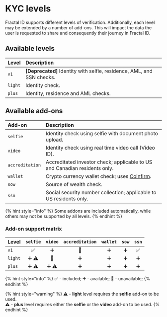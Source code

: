 # KYC levels

Fractal ID supports different levels of verification. Additionally, each level may be extended by a number of add-ons. This will impact the data the user is requested to share and consequently their journey in Fractal ID.

## Available levels

| Level | Description |
| :--- | :--- |
| `v1` | **\[Deprecated\]** Identity with selfie, residence, AML, and SSN checks. |
| `light` | Identity check. |
| `plus` | Identity, residence and AML checks. |

## Available add-ons

| Add-on | Description |
| :--- | :--- |
| `selfie` | Identity check using selfie with document photo upload. |
| `video` | Identity check using real time video call \(Video ID\). |
| `accreditation` | Accreditated investor check; applicable to US and Canadian residents only. |
| `wallet` | Crypto currency wallet check; uses [Coinfirm](https://www.coinfirm.com/). |
| `sow` | Source of wealth check. |
| `ssn` | Social security number collection; applicable to US residents only. |

{% hint style="info" %}
Some addons are included automatically, while others may not be supported by all levels.
{% endhint %}

### Add-on support matrix

| Level | `selfie` | `video` | `accreditation` | `wallet` | `sow` | `ssn` |
| :--- | :---: | :---: | :---: | :---: | :---: | :---: |
| `v1` | ✅ | ➕ | 🚫  | ➕ | ➕ | ✅ |
| `light` | ➕ ⚠ | 🚫  | ➕ | ➕ | ➕ | ➕ |
| `plus` | ➕ ⚠ | ➕ ⚠ | ➕ | ➕ | ➕ | ➕ |

{% hint style="info" %}
✅ - included; ➕ - available; 🚫 - unavailable;
{% endhint %}

{% hint style="warning" %}
⚠ - **light** level requires the **selfie** add-on to be used.  
⚠ - **plus** level requires either the **selfie** or the **video** add-on to be used.
{% endhint %}

